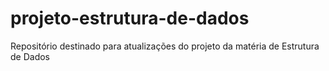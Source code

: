 # projeto-estrutura-de-dados
Repositório destinado para atualizações do projeto da matéria de Estrutura de Dados
